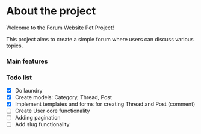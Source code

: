 # About the project 

Welcome to the Forum Website Pet Project!

This project aims to create a simple forum where users can discuss various topics.

### Main features


### Todo list

- [x] Do laundry
- [x] Create models: Category, Thread, Post
- [x] Implement templates and forms for creating Thread and Post (comment)
- [ ] Create User core functionality
- [ ] Adding pagination
- [ ] Add slug functionality
